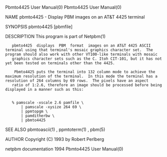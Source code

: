 Pbmto4425 User Manual(0)                                                                                                                                                             Pbmto4425 User Manual(0)



NAME
       pbmto4425 - Display PBM images on an AT&T 4425 terminal


SYNOPSIS
       pbmto4425 [pbmfile]


DESCRIPTION
       This program is part of Netpbm(1)

       pbmto4425  displays  PBM  format  images on an AT&T 4425 ASCII terminal using that terminal's mosaic graphics character set.  The program should also work with other VT100-like terminals with mosaic
       graphics character sets such as the C. Itoh CIT-101, but it has not yet been tested on terminals other than the 4425.

        Pbmto4425 puts the terminal into 132 column mode to achieve the maximum resolution of the terminal.  In this mode the terminal has a resolution of 264 columns by 69 rows.  The pixels have an aspect
       ratio of 1:2.6, therefore an image should be processed before being displayed in a manner such as this:


       % pamscale -xscale 2.6 pamfile \
           | pamscale -xysize 264 69 \
           | ppmtopgm \
           | pamditherbw \
           | pbmto4425


SEE ALSO
       pbmtoascii(1) , ppmtoterm(1) , pbm(5)



AUTHOR
       Copyright (C) 1993 by Robert Perlberg



netpbm documentation                                                                                 1994                                                                            Pbmto4425 User Manual(0)
